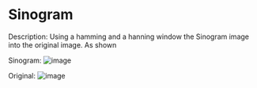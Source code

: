 # Sinogram


Description:
Using a hamming and a hanning window the Sinogram image into the original image.
As shown 

Sinogram:
![image](https://user-images.githubusercontent.com/45408401/113201000-eddafe80-9260-11eb-8f1d-da3bbb6cb88f.png) 

Original: 
![image](https://user-images.githubusercontent.com/45408401/113201560-8a9d9c00-9261-11eb-9ca3-5033d5ca53ec.png)





